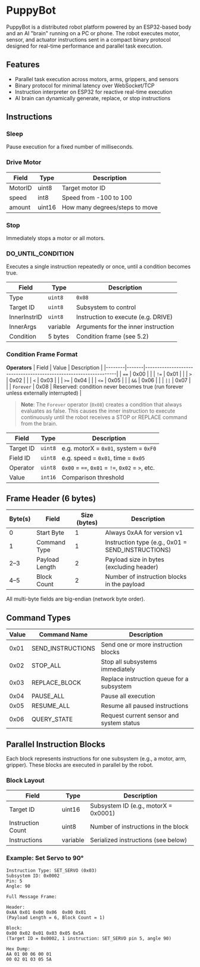 # PuppyBot

PuppyBot is a distributed robot platform powered by an ESP32-based body and an AI "brain" running on a PC or phone. The robot executes motor, sensor, and actuator instructions sent in a compact binary protocol designed for real-time performance and parallel task execution.

## Features

- Parallel task execution across motors, arms, grippers, and sensors
- Binary protocol for minimal latency over WebSocket/TCP
- Instruction interpreter on ESP32 for reactive real-time execution
- AI brain can dynamically generate, replace, or stop instructions

## Instructions

### Sleep

Pause execution for a fixed number of milliseconds.

### Drive Motor

| Field    | Type   | Description                     |
|----------|--------|---------------------------------|
| MotorID  | uint8  | Target motor ID                 |
| speed    | int8   | Speed from -100 to 100          |
| amount   | uint16 | How many degrees/steps to move  |

### Stop

Immediately stops a motor or all motors.

### DO_UNTIL_CONDITION

Executes a single instruction repeatedly or once, until a condition becomes true.

| Field        | Type     | Description                          |
|--------------|----------|--------------------------------------|
| Type         | `uint8`  | `0x08`                               |
| Target ID    | `uint8`  | Subsystem to control                 |
| InnerInstrID | `uint8`  | Instruction to execute (e.g. DRIVE)  |
| InnerArgs    | variable | Arguments for the inner instruction  |
| Condition    | 5 bytes  | Condition frame (see 5.2)            |

### Condition Frame Format

**Operators**
| Field	 | Value | Description                                                      |
|--------|-------|------------------------------------------------------------------|
| `==`   | 0x00  |                                                                  |
| `!=`   | 0x01  |                                                                  |
| `>`    | 0x02  |                                                                  |
| `<`    | 0x03  |                                                                  |
| `>=`   | 0x04  |                                                                  |
| `<=`   | 0x05  |                                                                  |
| `&&`   | 0x06  |                                                                  |
| `||`   | 0x07  |                                                                  |
| `Forever` | 0x08  | Reserved: condition never becomes true (run forever unless externally interrupted) |

> **Note**: The `Forever` operator (`0x08`) creates a condition that always evaluates as false. This causes the inner instruction to execute continuously until the robot receives a STOP or REPLACE command from the brain.

| Field     | Type     | Description                                      |
|-----------|----------|--------------------------------------------------|
| Target ID | `uint8`  | e.g. motorX = `0x01`, system = `0xF0`            |
| Field ID  | `uint8`  | e.g. speed = `0x01`, time = `0x05`               |
| Operator  | `uint8`  | `0x00` = `==`, `0x01` = `!=`, `0x02` = `>`, etc. |
| Value     | `int16`  | Comparison threshold                             |  

## Frame Header (6 bytes)

| Byte(s) | Field          | Size (bytes) | Description                                      |
|---------|----------------|--------------|--------------------------------------------------|
| 0       | Start Byte     | 1            | Always 0xAA for version v1                      |
| 1       | Command Type   | 1            | Instruction type (e.g., 0x01 = SEND_INSTRUCTIONS)|
| 2–3     | Payload Length | 2            | Payload size in bytes (excluding header)        |
| 4–5     | Block Count    | 2            | Number of instruction blocks in the payload     |

All multi-byte fields are big-endian (network byte order).

## Command Types

| Value  | Command Name      | Description                                   |
|--------|-------------------|-----------------------------------------------|
| 0x01   | SEND_INSTRUCTIONS | Send one or more instruction blocks           |
| 0x02   | STOP_ALL          | Stop all subsystems immediately               |
| 0x03   | REPLACE_BLOCK     | Replace instruction queue for a subsystem     |
| 0x04   | PAUSE_ALL         | Pause all execution                           |
| 0x05   | RESUME_ALL        | Resume all paused instructions                |
| 0x06   | QUERY_STATE       | Request current sensor and system status      |


## Parallel Instruction Blocks

Each block represents instructions for one subsystem (e.g., a motor, arm, gripper). These blocks are executed in parallel by the robot.

### Block Layout

| Field              | Type   | Description                              |
|--------------------|--------|------------------------------------------|
| Target ID          | uint16 | Subsystem ID (e.g., motorX = 0x0001)     |
| Instruction Count  | uint8  | Number of instructions in the block      |
| Instructions       | variable | Serialized instructions (see below)    |

### Example: Set Servo to 90°

```plaintext
Instruction Type: SET_SERVO (0x03)
Subsystem ID: 0x0002
Pin: 5
Angle: 90

Full Message Frame:

Header:
0xAA 0x01 0x00 0x06  0x00 0x01
(Payload Length = 6, Block Count = 1)

Block:
0x00 0x02 0x01 0x03 0x05 0x5A
(Target ID = 0x0002, 1 instruction: SET_SERVO pin 5, angle 90)

Hex Dump:
AA 01 00 06 00 01
00 02 01 03 05 5A
```